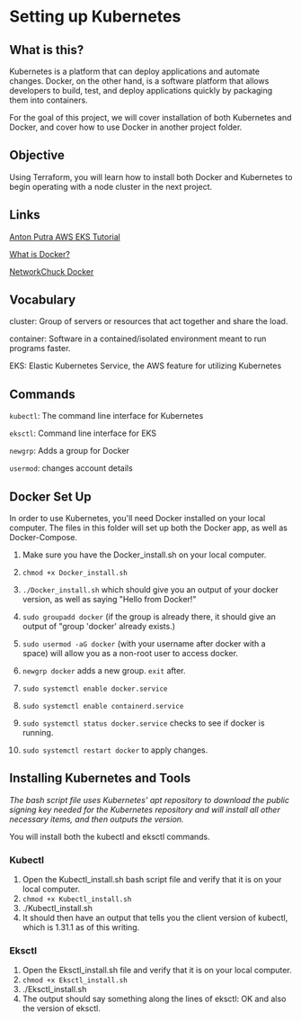 # Setting up Kubernetes
## What is this?
Kubernetes is a platform that can deploy applications and automate changes. Docker, on the other hand, is a software platform that allows developers to build, test, and deploy applications quickly by packaging them into containers.

For the goal of this project, we will cover installation of both Kubernetes and Docker, and cover how to use Docker in another project folder.

## Objective
Using Terraform, you will learn how to install both Docker and Kubernetes to begin operating with a node cluster in the next project. 


## Links
[Anton Putra AWS EKS Tutorial](https://www.youtube.com/playlist?list=PLiMWaCMwGJXnKY6XmeifEpjIfkWRo9v2l)

[What is Docker?](https://www.geeksforgeeks.org/introduction-to-docker/)

[NetworkChuck Docker](https://www.youtube.com/watch?v=eGz9DS-aIeY&t=255s)

## Vocabulary

cluster: Group of servers or resources that act together and share the load.

container: Software in a contained/isolated environment meant to run programs faster.

EKS: Elastic Kubernetes Service, the AWS feature for utilizing Kubernetes

## Commands

```kubectl```: The command line interface for Kubernetes

```eksctl```: Command line interface for EKS

```newgrp```: Adds a group for Docker

```usermod```: changes account details

## Docker Set Up
In order to use Kubernetes, you'll need Docker installed on your local computer. The files in this folder will set up both the Docker app, as well as Docker-Compose. 

1. Make sure you have the Docker_install.sh on your local computer.
2. ```chmod +x Docker_install.sh```
3. ```./Docker_install.sh``` which should give you an output of your docker version, as well as saying "Hello from Docker!"
4. ```sudo groupadd docker``` (if the group is already there, it should give an output of "group 'docker' already exists.)
5. ```sudo usermod -aG docker``` (with your username after docker with a space) will allow you as a non-root user to access docker.
6. ```newgrp docker``` adds a new group. ```exit``` after.

7. ```sudo systemctl enable docker.service```
8. ```sudo systemctl enable containerd.service```
9. ```sudo systemctl status docker.service``` checks to see if docker is running.
10. ```sudo systemctl restart docker``` to apply changes.



## Installing Kubernetes and Tools
_The bash script file uses Kubernetes' apt repository to download the public signing key needed for the Kubernetes repository and will install all other necessary items, and then outputs the version._

You will install both the kubectl and eksctl commands.
### Kubectl
1. Open the Kubectl_install.sh bash script file and verify that it is on your local computer.
2. ```chmod +x Kubectl_install.sh```
3. ./Kubectl_install.sh
4. It should then have an output that tells you the client version of kubectl, which is 1.31.1 as of this writing.

### Eksctl
1. Open the Eksctl_install.sh file and verify that it is on your local computer.
2. ```chmod +x Eksctl_install.sh```
3. ./Eksctl_install.sh
4. The output should say something along the lines of eksctl: OK and also the version of eksctl.
